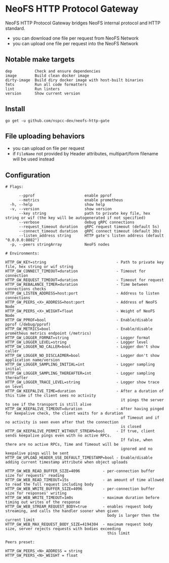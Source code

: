 # NeoFS HTTP Protocol Gateway

NeoFS HTTP Protocol Gateway bridges NeoFS internal protocol and HTTP standard.
- you can download one file per request from NeoFS Network
- you can upload one file per request into the NeoFS Network

## Notable make targets

```
dep          Check and ensure dependencies
image        Build clean docker image
dirty-image  Build diry docker image with host-built binaries
fmts         Run all code formatters
lint         Run linters
version      Show current version
```

## Install

```go get -u github.com/nspcc-dev/neofs-http-gate```

## File uploading behaviors

- you can upload on file per request
- if `FileName` not provided by Header attributes, multipart/form filename will be used instead

## Configuration

```
# Flags:

      --pprof                      enable pprof
      --metrics                    enable prometheus
  -h, --help                       show help
  -v, --version                    show version
      --key string                 path to private key file, hex string or wif (the key will be autogenerated if not specified)
      --verbose                    debug gRPC connections
      --request_timeout duration   gRPC request timeout (default 5s)
      --connect_timeout duration   gRPC connect timeout (default 30s)
      --listen_address string      HTTP gate's listen address (default "0.0.0.0:8082")
  -p, --peers stringArray          NeoFS nodes

# Environments:

HTTP_GW_KEY=string                               - Path to private key file, hex string or wif string
HTTP_GW_CONNECT_TIMEOUT=duration                 - Timeout for connection
HTTP_GW_REQUEST_TIMEOUT=duration                 - Timeout for request
HTTP_GW_REBALANCE_TIMER=duration                 - Time between connections checks
HTTP_GW_LISTEN_ADDRESS=host:port                 - Address to listen connections
HTTP_GW_PEERS_<X>_ADDRESS=host:port              - Address of NeoFS Node
HTTP_GW_PEERS_<X>_WEIGHT=float                   - Weight of NeoFS Node
HTTP_GW_PPROF=bool                               - Enable/disable pprof (/debug/pprof)
HTTP_GW_METRICS=bool                             - Enable/disable prometheus metrics endpoint (/metrics)
HTTP_GW_LOGGER_FORMAT=string                     - Logger format
HTTP_GW_LOGGER_LEVEL=string                      - Logger level
HTTP_GW_LOGGER_NO_CALLER=bool                    - Logger don't show caller
HTTP_GW_LOGGER_NO_DISCLAIMER=bool                - Logger don't show application name/version
HTTP_GW_LOGGER_SAMPLING_INITIAL=int              - Logger sampling initial
HTTP_GW_LOGGER_SAMPLING_THEREAFTER=int           - Logger sampling thereafter
HTTP_GW_LOGGER_TRACE_LEVEL=string                - Logger show trace on level
HTTP_GW_KEEPALIVE_TIME=duration                  - After a duration of this time if the client sees no activity
                                                   it pings the server to see if the transport is still alive 
HTTP_GW_KEEPALIVE_TIMEOUT=duration               - After having pinged for keepalive check, the client waits for a duration
                                                   of Timeout and if no activity is seen even after that the connection
                                                   is closed
HTTP_GW_KEEPALIVE_PERMIT_WITHOUT_STREAM=bool     - If true, client sends keepalive pings even with no active RPCs.
                                                   If false, when there are no active RPCs, Time and Timeout will be
                                                   ignored and no keepalive pings will be sent
HTTP_GW_UPLOAD_HEADER_USE_DEFAULT_TIMESTAMP=bool - Enable/disable adding current timestamp attribute when object uploads

HTTP_GW_WEB_READ_BUFFER_SIZE=4096          - per-connection buffer size for requests' reading
HTTP_GW_WEB_READ_TIMEOUT=15s               - an amount of time allowed to read the full request including body
HTTP_GW_WEB_WRITE_BUFFER_SIZE=4096         - per-connection buffer size for responses' writing
HTTP_GW_WEB_WRITE_TIMEOUT=1m0s             - maximum duration before timing out writes of the response
HTTP_GW_WEB_STREAM_REQUEST_BODY=true       - enables request body streaming, and calls the handler sooner when given 
                                             body is larger then the current limit
HTTP_GW_WEB_MAX_REQUEST_BODY_SIZE=4194304  - maximum request body size, server rejects requests with bodies exceeding
                                             this limit

Peers preset:

HTTP_GW_PEERS_<N>_ADDRESS = string
HTTP_GW_PEERS_<N>_WEIGHT = float
```
